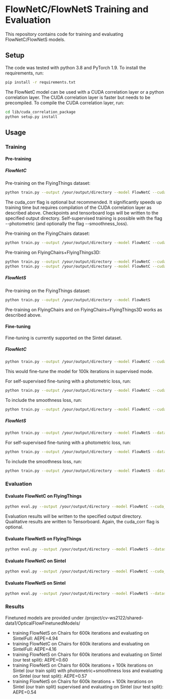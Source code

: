 # FlowNetC/FlowNetS Training and Evaluation

This repository contains code for training and evaluating FlowNetC/FlowNetS models.

## Setup

The code was tested with python 3.8 and PyTorch 1.9. To install the requirements, run:
```bash
pip install -r requirements.txt
```

The FlowNetC model can be used with a CUDA correlation layer or a python correlation layer. The CUDA correlation
layer is faster but needs to be precompiled. To compile the CUDA correlation layer, run:
```bash
cd lib/cuda_correlation_package
python setup.py install
```

## Usage

### Training

#### Pre-training

##### FlowNetC

Pre-training on the FlyingThings dataset:
```bash
python train.py --output /your/output/directory --model FlowNetC --cuda_corr
```

The cuda_corr flag is optional but recommended. It significantly speeds up training time but requires compilation of
the CUDA correlation layer as described above. 
Checkpoints and tensorboard logs will be written to the specified output directory.
Self-supervised training is possible with the flag --photometric (and optionally the flag --smoothness_loss).

Pre-training on the FlyingChairs dataset:
```bash
python train.py --output /your/output/directory --model FlowNetC --cuda_corr --dataset FlyingChairs
```

Pre-training on FlyingChairs+FlyingThings3D:
```bash
python train.py --output /your/output/directory --model FlowNetC --cuda_corr --dataset FlyingChairs --iterations 300000
python train.py --output /your/output/directory --model FlowNetC --cuda_corr --dataset FlyingThings3D --restore /path/to/chkpt/checkpoint-train-iter-000300000.pt --completed_iterations 300000 --iterations 600000
```

##### FlowNetS
Pre-training on the FlyingThings dataset:
```bash
python train.py --output /your/output/directory --model FlowNetS
```

Pre-training on FlyingChairs and on FlyingChairs+FlyingThings3D works as described above.

#### Fine-tuning

Fine-tuning is currently supported on the Sintel dataset.
##### FlowNetC
```bash
python train.py --output /your/output/directory --model FlowNetC --cuda_corr --dataset Sintel --restore /path/to/chkpt/checkpoint-model-iter-000600000.pt --completed_iterations 600000 --iterations 700000
```
This would fine-tune the model for 100k iterations in supervised mode.

For self-supervised fine-tuning with a photometric loss, run:
```bash
python train.py --output /your/output/directory --model FlowNetC --cuda_corr --dataset Sintel --restore /path/to/chkpt/checkpoint-model-iter-000600000.pt --completed_iterations 600000 --iterations 700000 --photometric
```

To include the smoothness loss, run:
```bash
python train.py --output /your/output/directory --model FlowNetC --cuda_corr --dataset Sintel --restore /path/to/chkpt/checkpoint-model-iter-000600000.pt --completed_iterations 600000 --iterations 700000 --photometric --smoothness_loss
```

##### FlowNetS
```bash
python train.py --output /your/output/directory --model FlowNetS --dataset Sintel --restore /path/to/chkpt/checkpoint-model-iter-000600000.pt --completed_iterations 600000 --iterations 700000
```

For self-supervised fine-tuning with a photometric loss, run:
```bash
python train.py --output /your/output/directory --model FlowNetS --dataset Sintel --restore /path/to/chkpt/checkpoint-model-iter-000600000.pt --completed_iterations 600000 --iterations 700000 --photometric
```

To include the smoothness loss, run:
```bash
python train.py --output /your/output/directory --model FlowNetS --dataset Sintel --restore /path/to/chkpt/checkpoint-model-iter-000600000.pt --completed_iterations 600000 --iterations 700000 --photometric --smoothness_loss
```

### Evaluation

#### Evaluate FlowNetC on FlyingThings
```bash
python eval.py --output /your/output/directory --model FlowNetC --cuda_corr --dataset FlyingThings3D --restore /path/to/chkpt/checkpoint-model-iter-000600000.pt
```
Evaluation results will be written to the specified output directory. Qualitative results are written to Tensorboard.
Again, the cuda_corr flag is optional.

#### Evaluate FlowNetS on FlyingThings
```bash
python eval.py --output /your/output/directory --model FlowNetS --dataset FlyingThings3D --restore /path/to/chkpt/checkpoint-model-iter-000600000.pt
```

#### Evaluate FlowNetC on Sintel
```bash
python eval.py --output /your/output/directory --model FlowNetC --cuda_corr --dataset Sintel --restore /path/to/chkpt/checkpoint-model-iter-000600000.pt
```

#### Evaluate FlowNetS on Sintel
```bash
python eval.py --output /your/output/directory --model FlowNetS --dataset Sintel --restore /path/to/chkpt/checkpoint-model-iter-000600000.pt
```

### Results
Finetuned models are provided under /project/cv-ws2122/shared-data1/OpticalFlowFinetunedModels/

- training FlowNetS on Chairs for 600k iterations and evaluating on SintelFull: AEPE=4.94
- training FlowNetC on Chairs for 600k iterations and evaluating on SintelFull: AEPE=4.16
- training FlowNetS on Chairs for 600k iterations and evaluating on Sintel (our test split): AEPE=0.60
- training FlowNetS on Chairs for 600k iterations + 100k iterations on Sintel (our train split) with photometric+smoothness loss and evaluating on Sintel (our test split): AEPE=0.57
- training FlowNetS on Chairs for 600k iterations + 100k iterations on Sintel (our train split) supervised and evaluating on Sintel (our test split): AEPE=0.54
